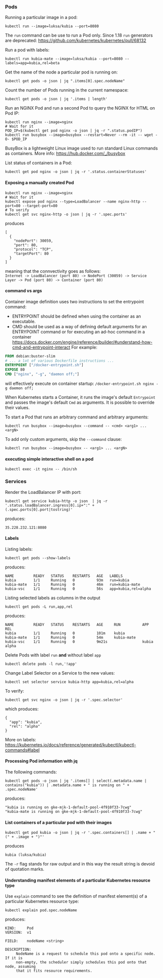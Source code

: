 ### Pods

Running a particular image in a pod:
```
kubectl run --image=luksa/kubia --port=8080
```
The `run` command can be use to run a Pod only. Since 1.18 `run` generators are deprecated: https://github.com/kubernetes/kubernetes/pull/68132

Run a pod with labels:
```
kubectl run kubia-mate --image=luksa/kubia --port=8080 --labels=app=kubia,rel=beta
```

Get the name of the node a particular pod is running on:
```
kubectl get pods -o json | jq ".items[0].spec.nodeName"
```

Count the number of Pods running in the current namespace:
```
kubectl get pods -o json | jq '.items | length'
```

Run an NGINX Pod and run a second Pod to query the NGINX for HTML on Pod IP:
```
kubectl run nginx --image=nginx
# Wait for it
POD_IP=$(kubectl get pod nginx -o json | jq -r ".status.podIP")
kubectl run busybox --image=busybox --restart=Never --rm -it -- wget -O- $POD_IP
```
BusyBox is a lightweight Linux image used to run standard Linux commands as containers. More info: https://hub.docker.com/_/busybox

List status of containers in a Pod:
```
kubectl get pod nginx -o json | jq -r '.status.containerStatuses'
```

#### Exposing a manually created Pod
```
kubectl run nginx --image=nginx
# Wait for it
kubectl expose pod nginx --type=LoadBalancer --name nginx-http --port=80 --target-port=80
# To verify
kubectl get svc nginx-http -o json | jq -r '.spec.ports'
```
produces
```
[
  {
    "nodePort": 30059,
    "port": 80,
    "protocol": "TCP",
    "targetPort": 80
  }
]
```
meaning that the connvectivity goes as follows:  
`Internet -> LoadBalancer (port 80) -> NodePort (30059) -> Service Layer -> Pod (port 80) -> Container (port 80)`

#### command vs args
Container image definition uses two instructions to set the entrypoint command:
- ENTRYPOINT should be defined when using the container as an executable.
- CMD should be used as a way of defining default arguments for an ENTRYPOINT command or for executing an ad-hoc command in a container
https://docs.docker.com/engine/reference/builder/#understand-how-cmd-and-entrypoint-interact
For example:
```dockerfile
FROM debian:buster-slim
# ... a lot of various Dockerfile instructions ...
ENTRYPOINT ["/docker-entrypoint.sh"]
EXPOSE 80
CMD ["nginx", "-g", "daemon off;"]
```
will effectively execute on container startup: `/docker-entrypoint.sh nginx -g daemon off;`

When Kubernetes starts a Container, it runs the image's default `Entrypoint` and passes the image's default `Cmd` as arguments.
It is possible to override their values.

To start a Pod that runs an arbitrary command and arbitrary arguments:
```
kubectl run busybox --image=busybox --command -- <cmd> <arg1> ... <argN>
```
To add only custom arguments, skip the `--command` clause:
```
kubectl run busybox --image=busybox -- <arg1> ... <argN>
```
#### executing simple interactive shell on a pod
```
kubectl exec -it nginx -- /bin/sh
```

### Services
Render the LoadBalancer IP with port:
```
kubectl get service kubia-http -o json  | jq -r '.status.loadBalancer.ingress[0].ip+":" + (.spec.ports[0].port|tostring)'
```
produces:
```
35.228.232.121:8080
```

#### Labels
Listing labels:
```
kubectl get pods --show-labels
```
produces:
```
NAME         READY   STATUS    RESTARTS   AGE   LABELS
kubia        1/1     Running   0          93m   run=kubia
kubia-mate   1/1     Running   0          46m   run=kubia-mate
kubia-vsc    1/1     Running   0          56s   app=kubia,rel=alpha
```

Listing selected labels as columns in the output
```
kubectl get pods -L run,app,rel
```
produces:
```
NAME         READY   STATUS    RESTARTS   AGE     RUN          APP     REL
kubia        1/1     Running   0          101m    kubia
kubia-mate   1/1     Running   0          54m     kubia-mate
kubia-vsc    1/1     Running   0          9m21s                kubia   alpha
```

Delete Pods with label `run` **and** without label `app`
```
kubectl delete pods -l run,'!app'
```

Change Label Selector on a Service to the new values:
```
kubectl set selector service kubia-http app=kubia,rel=alpha
```
To verify:
```
kubectl get svc nginx -o json | jq -r '.spec.selector'
```
which produces:
```
{
  "app": "kubia",
  "rel": "alpha"
}
```

More on labels: https://kubernetes.io/docs/reference/generated/kubectl/kubectl-commands#label

#### Processing Pod information with jq
The following commands:
```
kubectl get pods -o json | jq '.items[] | select(.metadata.name | contains("kubia")) | .metadata.name + " is running on " + .spec.nodeName'
```
produces:
```
"kubia is running on gke-mjk-1-default-pool-4f910f33-7cwg"
"kubia-mate is running on gke-mjk-1-default-pool-4f910f33-7cwg"
```

#### List containers of a particular pod with their images
```
kubectl get pod kubia -o json | jq -r '.spec.containers[] | .name + " (" + .image + ")"'
```
produces
```
kubia (luksa/kubia)
```
The `-r` flag stands for raw output and in this way the result string is devoid of quotation marks.

#### Understanding manifest elements of a particular Kubernetes resource type
Use `explain` command to see the definition of manifest element(s) of a particular Kubernetes resource type:
```
kubectl explain pod.spec.nodeName
```
produces:
```
KIND:     Pod
VERSION:  v1

FIELD:    nodeName <string>

DESCRIPTION:
     NodeName is a request to schedule this pod onto a specific node. If it is
     non-empty, the scheduler simply schedules this pod onto that node, assuming
     that it fits resource requirements.
```
